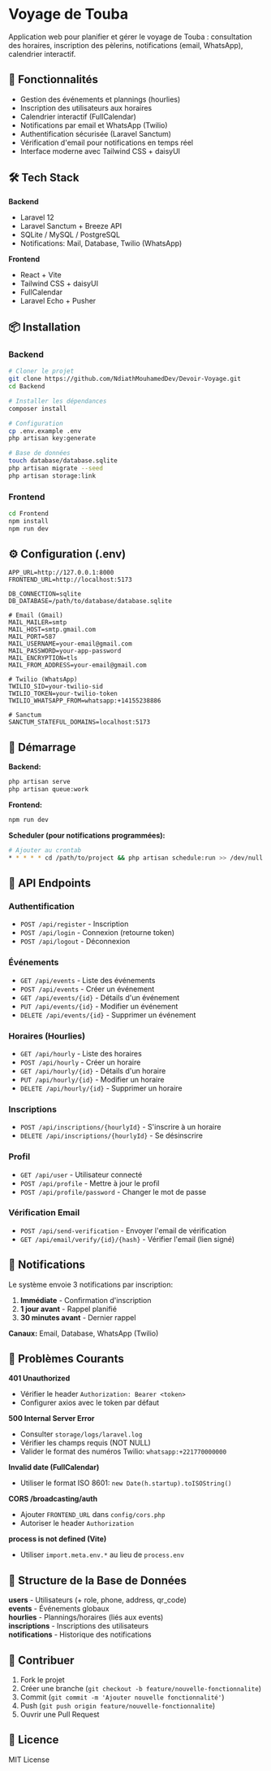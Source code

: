 # Voyage de Touba

Application web pour planifier et gérer le voyage de Touba : consultation des horaires, inscription des pèlerins, notifications (email, WhatsApp), calendrier interactif.

## 🚀 Fonctionnalités

- Gestion des événements et plannings (hourlies)
- Inscription des utilisateurs aux horaires
- Calendrier interactif (FullCalendar)
- Notifications par email et WhatsApp (Twilio)
- Authentification sécurisée (Laravel Sanctum)
- Vérification d'email pour notifications en temps réel
- Interface moderne avec Tailwind CSS + daisyUI

## 🛠️ Tech Stack

**Backend**
- Laravel 12
- Laravel Sanctum + Breeze API
- SQLite / MySQL / PostgreSQL
- Notifications: Mail, Database, Twilio (WhatsApp)

**Frontend**
- React + Vite
- Tailwind CSS + daisyUI
- FullCalendar
- Laravel Echo + Pusher

## 📦 Installation

### Backend

```bash
# Cloner le projet
git clone https://github.com/NdiathMouhamedDev/Devoir-Voyage.git
cd Backend

# Installer les dépendances
composer install

# Configuration
cp .env.example .env
php artisan key:generate

# Base de données
touch database/database.sqlite
php artisan migrate --seed
php artisan storage:link
```

### Frontend

```bash
cd Frontend
npm install
npm run dev
```

## ⚙️ Configuration (.env)

```env
APP_URL=http://127.0.0.1:8000
FRONTEND_URL=http://localhost:5173

DB_CONNECTION=sqlite
DB_DATABASE=/path/to/database/database.sqlite

# Email (Gmail)
MAIL_MAILER=smtp
MAIL_HOST=smtp.gmail.com
MAIL_PORT=587
MAIL_USERNAME=your-email@gmail.com
MAIL_PASSWORD=your-app-password
MAIL_ENCRYPTION=tls
MAIL_FROM_ADDRESS=your-email@gmail.com

# Twilio (WhatsApp)
TWILIO_SID=your-twilio-sid
TWILIO_TOKEN=your-twilio-token
TWILIO_WHATSAPP_FROM=whatsapp:+14155238886

# Sanctum
SANCTUM_STATEFUL_DOMAINS=localhost:5173
```

## 🏃 Démarrage

**Backend:**
```bash
php artisan serve
php artisan queue:work
```

**Frontend:**
```bash
npm run dev
```

**Scheduler (pour notifications programmées):**
```bash
# Ajouter au crontab
* * * * * cd /path/to/project && php artisan schedule:run >> /dev/null 2>&1
```

## 📡 API Endpoints

### Authentification
- `POST /api/register` - Inscription
- `POST /api/login` - Connexion (retourne token)
- `POST /api/logout` - Déconnexion

### Événements
- `GET /api/events` - Liste des événements
- `POST /api/events` - Créer un événement
- `GET /api/events/{id}` - Détails d'un événement
- `PUT /api/events/{id}` - Modifier un événement
- `DELETE /api/events/{id}` - Supprimer un événement

### Horaires (Hourlies)
- `GET /api/hourly` - Liste des horaires
- `POST /api/hourly` - Créer un horaire
- `GET /api/hourly/{id}` - Détails d'un horaire
- `PUT /api/hourly/{id}` - Modifier un horaire
- `DELETE /api/hourly/{id}` - Supprimer un horaire

### Inscriptions
- `POST /api/inscriptions/{hourlyId}` - S'inscrire à un horaire
- `DELETE /api/inscriptions/{hourlyId}` - Se désinscrire

### Profil
- `GET /api/user` - Utilisateur connecté
- `POST /api/profile` - Mettre à jour le profil
- `POST /api/profile/password` - Changer le mot de passe

### Vérification Email
- `POST /api/send-verification` - Envoyer l'email de vérification
- `GET /api/email/verify/{id}/{hash}` - Vérifier l'email (lien signé)

## 🔔 Notifications

Le système envoie 3 notifications par inscription:
1. **Immédiate** - Confirmation d'inscription
2. **1 jour avant** - Rappel planifié
3. **30 minutes avant** - Dernier rappel

**Canaux:** Email, Database, WhatsApp (Twilio)

## 🐛 Problèmes Courants

**401 Unauthorized**
- Vérifier le header `Authorization: Bearer <token>`
- Configurer axios avec le token par défaut

**500 Internal Server Error**
- Consulter `storage/logs/laravel.log`
- Vérifier les champs requis (NOT NULL)
- Valider le format des numéros Twilio: `whatsapp:+221770000000`

**Invalid date (FullCalendar)**
- Utiliser le format ISO 8601: `new Date(h.startup).toISOString()`

**CORS /broadcasting/auth**
- Ajouter `FRONTEND_URL` dans `config/cors.php`
- Autoriser le header `Authorization`

**process is not defined (Vite)**
- Utiliser `import.meta.env.*` au lieu de `process.env`

## 📝 Structure de la Base de Données

**users** - Utilisateurs (+ role, phone, address, qr_code)  
**events** - Événements globaux  
**hourlies** - Plannings/horaires (liés aux events)  
**inscriptions** - Inscriptions des utilisateurs  
**notifications** - Historique des notifications

## 🤝 Contribuer

1. Fork le projet
2. Créer une branche (`git checkout -b feature/nouvelle-fonctionnalite`)
3. Commit (`git commit -m 'Ajouter nouvelle fonctionnalité'`)
4. Push (`git push origin feature/nouvelle-fonctionnalite`)
5. Ouvrir une Pull Request

## 📄 Licence

MIT License
